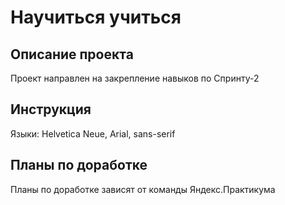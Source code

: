 # Научиться учиться

## Описание проекта
Проект направлен на закрепление навыков по Спринту-2

## Инструкция
Языки: Helvetica Neue, Arial, sans-serif

## Планы по доработке
Планы по доработке зависят от команды Яндекс.Практикума
